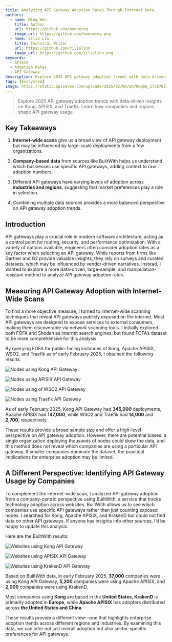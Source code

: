 ```yaml
---
title: Analyzing API Gateway Adoption Rates Through Internet Data
authors:
  - name: Ming Wen
    title: Author
    url: https://github.com/moonming
    image_url: https://github.com/moonming.png
  - name: Yilia Lin
    title: Technical Writer
    url: https://github.com/Yilialinn
    image_url: https://github.com/Yilialinn.png
keywords:
  - APISIX
  - Adoption Rates
  - API Gateway
description: Explore 2025 API gateway adoption trends with data-driven insights on Kong, APISIX, and Traefik. Learn how companies and regions shape API gateway usage.
tags: [Ecosystem]
image: https://static.apiseven.com/uploads/2025/02/06/qX7Uwq66_1738762325395.png
---
```


<head>
    <link rel="canonical" href="https://www.linkedin.com/pulse/analyzing-api-gateway-adoption-rates-through-internet-ming-wen-prync/?trackingId=e7XGKblnQF%2BVlG5FDouG%2Fg%3D%3D" />
</head>

> Explore 2025 API gateway adoption trends with data-driven insights on Kong, APISIX, and Traefik. Learn how companies and regions shape API gateway usage.

<!--truncate-->

## Key Takeaways

1. **Internet-wide scans** give us a broad view of API gateway deployment but may be influenced by large-scale deployments from a few organizations.

2. **Company-based data** from sources like BuiltWith helps us understand which businesses use specific API gateways, adding context to raw adoption numbers.

3. Different API gateways have varying levels of adoption across **industries and regions**, suggesting that market preferences play a role in selection.

4. Combining multiple data sources provides a more balanced perspective on API gateway adoption trends.

## Introduction

API gateways play a crucial role in modern software architecture, acting as a control point for routing, security, and performance optimization. With a variety of options available, engineers often consider adoption rates as a key factor when selecting an API gateway. While reports from firms like Gartner and G2 provide valuable insights, they rely on surveys and curated datasets, which may be influenced by vendor-driven narratives. Instead, I wanted to explore a more data-driven, large-sample, and manipulation-resistant method to analyze API gateway adoption rates.

## Measuring API Gateway Adoption with Internet-Wide Scans

To find a more objective measure, I turned to internet-wide scanning techniques that reveal API gateways publicly exposed on the internet. Most API gateways are designed to expose services to external consumers, making them discoverable via network scanning tools. I initially explored both FOFA and Shodan as internet search engines, but found FOFA’s dataset to be more comprehensive for this analysis.

By querying FOFA for public-facing instances of Kong, Apache APISIX, WSO2, and Traefik as of early February 2025, I obtained the following results:

![Nodes using Kong API Gateway](https://static.apiseven.com/uploads/2025/02/06/FTPivIkZ_nodes-using-kong-api-gateway.png)

![Nodes using APISIX API Gateway](https://static.apiseven.com/uploads/2025/02/06/DTRZsW0F_nodes-using-apisix-api-gateway.png)

![Nodes using of WSO2 API Gateway](https://static.apiseven.com/uploads/2025/02/06/0TZnI0iW_nodes-using-wso2-api-gateway.png)

![Nodes using Traefik API Gateway](https://static.apiseven.com/uploads/2025/02/06/UujJSm8z_nodes-using-traefik-api-gateway.png)

As of early February 2025, Kong API Gateway had **345,000** deployments, Apache APISIX had **147,000**, while WSO2 and Traefik had **14,000** and **2,700**, respectively.

These results provide a broad sample size and offer a high-level perspective on API gateway adoption. However, there are potential biases: a single organization deploying thousands of nodes could skew the data, and this method does not reveal which companies are using a particular API gateway. If smaller companies dominate the dataset, the practical implications for enterprise adoption may be limited.

## A Different Perspective: Identifying API Gateway Usage by Companies

To complement the internet-wide scan, I analyzed API gateway adoption from a company-centric perspective using BuiltWith, a service that tracks technology adoption across websites. BuiltWith allows us to see which companies use specific API gateways rather than just counting exposed nodes. I searched for Kong, Apache APISIX, and KrakenD but could not find data on other API gateways. If anyone has insights into other sources, I’d be happy to update this analysis.

Here are the BuiltWith results:

![Websites using Kong API Gateway](https://static.apiseven.com/uploads/2025/02/06/hxhkPZsj_websites-using-kong-api-gateway.png)

![Websites using APISIX API Gateway](https://static.apiseven.com/uploads/2025/02/06/wnSMOa8f_websites-using-apisix-api-gateway.png)

![Websites using KrakenD API Gateway](https://static.apiseven.com/uploads/2025/02/06/pwC3zOJa_websites-using-krakend-api-gateway.png)

Based on BuiltWith data, in early February 2025, **37,000** companies were using Kong API Gateway, **5,200** companies were using Apache APISIX, and **2,000** companies were using KrakenD.

Most companies using **Kong** are based in the **United States**, **KrakenD** is primarily adopted in **Europe**, while **Apache APISIX** has adopters distributed across **the United States and China**.

These results provide a different view—one that highlights enterprise adoption trends across different regions and industries. By examining this data, we can infer not just overall adoption but also sector-specific preferences for API gateways.
